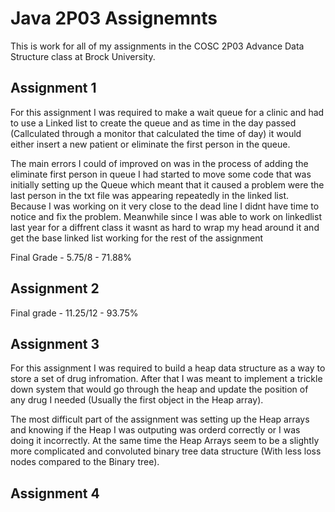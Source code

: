 # Java 2P03 Assignemnts
 This is work for all of my assignments in the COSC 2P03 Advance Data Structure class at Brock University.
 
 ## Assignment 1
 For this assignment I was required to make a wait queue for a clinic and had to use a Linked list to create the queue and as time in the day passed (Callculated through a monitor that calculated the time of day) it would either insert a new patient or eliminate the first person in the queue.
 
 The main errors I could of improved on was in the process of adding the eliminate first person in queue I had started to move some code that was initially setting up the Queue which meant that it caused a problem were the last person in the txt file was appearing repeatedly in the linked list. Because I was working on it very close to the dead line I didnt have time to notice and fix the problem. 
 Meanwhile since I was able to work on linkedlist last year for a diffrent class it wasnt as hard to wrap my head around it and get the base linked list working for the rest of the assignment
 
 Final Grade - 5.75/8 - 71.88%
 
 ## Assignment 2
 
 
 Final grade - 11.25/12 - 93.75%
 
 ## Assignment 3
 
 For this assignment I was required to build a heap data structure as a way to store a set of drug infromation. After that I was meant to implement a trickle down system that would go through the heap and update the position of any drug I needed (Usually the first object in the Heap array).
 
 The most difficult part of the assignment was setting up the Heap arrays and knowing if the Heap I was outputing was orderd correctly or I was doing it incorrectly. At the same time the Heap Arrays seem to be a slightly more complicated and convoluted binary tree data structure (With less loss nodes compared to the Binary tree).
 
 ## Assignment 4
